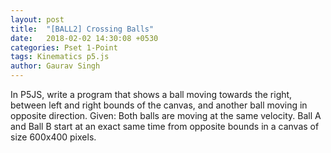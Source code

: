 ```yaml
---
layout: post
title:  "[BALL2] Crossing Balls"
date:   2018-02-02 14:30:08 +0530
categories: Pset 1-Point
tags: Kinematics p5.js
author: Gaurav Singh
---
```

In P5JS, write a program that shows a ball moving towards the right, between left and right bounds of the canvas, and another ball moving in opposite direction. Given: Both balls are moving at the same velocity. Ball A and Ball B start at an exact same time from opposite bounds in a canvas of size 600x400 pixels.
